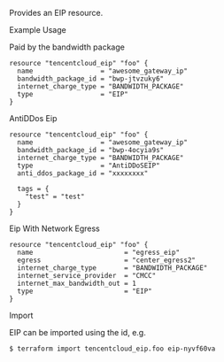 Provides an EIP resource.

Example Usage

Paid by the bandwidth package
```hcl
resource "tencentcloud_eip" "foo" {
  name                 = "awesome_gateway_ip"
  bandwidth_package_id = "bwp-jtvzuky6"
  internet_charge_type = "BANDWIDTH_PACKAGE"
  type                 = "EIP"
}
```

AntiDDos Eip
```
resource "tencentcloud_eip" "foo" {
  name                 = "awesome_gateway_ip"
  bandwidth_package_id = "bwp-4ocyia9s"
  internet_charge_type = "BANDWIDTH_PACKAGE"
  type                 = "AntiDDoSEIP"
  anti_ddos_package_id = "xxxxxxxx"

  tags = {
    "test" = "test"
  }
}
```

Eip With Network Egress
```
resource "tencentcloud_eip" "foo" {
  name                       = "egress_eip"
  egress                     = "center_egress2"
  internet_charge_type       = "BANDWIDTH_PACKAGE"
  internet_service_provider  = "CMCC"
  internet_max_bandwidth_out = 1
  type                       = "EIP"
}
```

Import

EIP can be imported using the id, e.g.

```
$ terraform import tencentcloud_eip.foo eip-nyvf60va
```